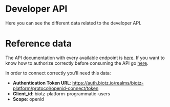 
# Developer API 

Here you can see the different data related to the developer API.

# Reference data
The API documentation with every available endpoint is <a href="https://api.biotz.io/docs/ui/index.html#/" target="_self">here</a>. If you want to know how to authorize correctly before consuming the API go <a href="/academy/docs/How-to guides/How to create developer API credentials" target="_self">here</a>.

In order to connect correctly you'll need this data:

- **Authentication Token URL**: https://auth.biotz.io/realms/biotz-platform/protocol/openid-connect/token
- **Client_id**: biotz-platform-programmatic-users
- **Scope**: openid
